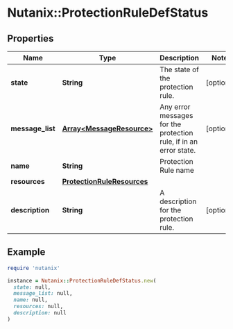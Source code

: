 # Nutanix::ProtectionRuleDefStatus

## Properties

| Name | Type | Description | Notes |
| ---- | ---- | ----------- | ----- |
| **state** | **String** | The state of the protection rule. | [optional] |
| **message_list** | [**Array&lt;MessageResource&gt;**](MessageResource.md) | Any error messages for the protection rule, if in an error state.  | [optional] |
| **name** | **String** | Protection Rule name |  |
| **resources** | [**ProtectionRuleResources**](ProtectionRuleResources.md) |  |  |
| **description** | **String** | A description for the protection rule. | [optional] |

## Example

```ruby
require 'nutanix'

instance = Nutanix::ProtectionRuleDefStatus.new(
  state: null,
  message_list: null,
  name: null,
  resources: null,
  description: null
)
```

